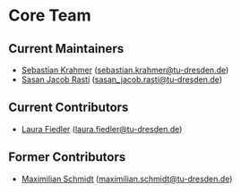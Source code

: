 # Core Team
## Current Maintainers
- [Sebastian Krahmer](https://github.com/SebastianDD) (sebastian.krahmer@tu-dresden.de)
- [Sasan Jacob Rasti](https://github.com/sasanjac) (sasan_jacob.rasti@tu-dresden.de)

## Current Contributors
- [Laura Fiedler](https://github.com/FiedLa) (laura.fiedler@tu-dresden.de)

## Former Contributors
- [Maximilian Schmidt](https://github.com/masc622) (maximilian.schmidt@tu-dresden.de)
